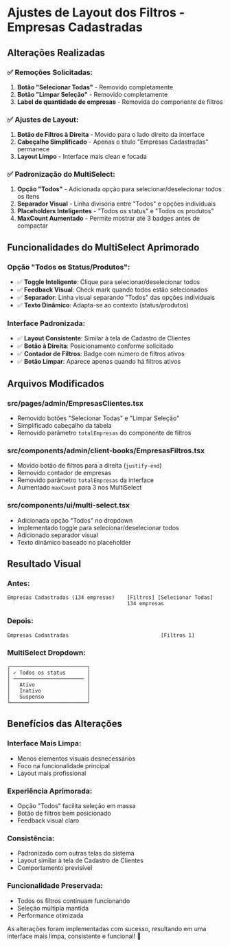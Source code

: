 # Ajustes de Layout dos Filtros - Empresas Cadastradas

## Alterações Realizadas

### ✅ **Remoções Solicitadas:**

1. **Botão "Selecionar Todas"** - Removido completamente
2. **Botão "Limpar Seleção"** - Removido completamente  
3. **Label de quantidade de empresas** - Removida do componente de filtros

### ✅ **Ajustes de Layout:**

1. **Botão de Filtros à Direita** - Movido para o lado direito da interface
2. **Cabeçalho Simplificado** - Apenas o título "Empresas Cadastradas" permanece
3. **Layout Limpo** - Interface mais clean e focada

### ✅ **Padronização do MultiSelect:**

1. **Opção "Todos"** - Adicionada opção para selecionar/deselecionar todos os itens
2. **Separador Visual** - Linha divisória entre "Todos" e opções individuais
3. **Placeholders Inteligentes** - "Todos os status" e "Todos os produtos"
4. **MaxCount Aumentado** - Permite mostrar até 3 badges antes de compactar

## Funcionalidades do MultiSelect Aprimorado

### **Opção "Todos os Status/Produtos":**
- ✅ **Toggle Inteligente**: Clique para selecionar/deselecionar todos
- ✅ **Feedback Visual**: Check mark quando todos estão selecionados
- ✅ **Separador**: Linha visual separando "Todos" das opções individuais
- ✅ **Texto Dinâmico**: Adapta-se ao contexto (status/produtos)

### **Interface Padronizada:**
- ✅ **Layout Consistente**: Similar à tela de Cadastro de Clientes
- ✅ **Botão à Direita**: Posicionamento conforme solicitado
- ✅ **Contador de Filtros**: Badge com número de filtros ativos
- ✅ **Botão Limpar**: Aparece apenas quando há filtros ativos

## Arquivos Modificados

### **src/pages/admin/EmpresasClientes.tsx**
- Removido botões "Selecionar Todas" e "Limpar Seleção"
- Simplificado cabeçalho da tabela
- Removido parâmetro `totalEmpresas` do componente de filtros

### **src/components/admin/client-books/EmpresasFiltros.tsx**
- Movido botão de filtros para a direita (`justify-end`)
- Removido contador de empresas
- Removido parâmetro `totalEmpresas` da interface
- Aumentado `maxCount` para 3 nos MultiSelect

### **src/components/ui/multi-select.tsx**
- Adicionada opção "Todos" no dropdown
- Implementado toggle para selecionar/deselecionar todos
- Adicionado separador visual
- Texto dinâmico baseado no placeholder

## Resultado Visual

### **Antes:**
```
Empresas Cadastradas (134 empresas)    [Filtros] [Selecionar Todas]
                                       134 empresas
```

### **Depois:**
```
Empresas Cadastradas                              [Filtros 1]
```

### **MultiSelect Dropdown:**
```
┌─────────────────────────┐
│ ✓ Todos os status       │
│ ─────────────────────── │
│   Ativo                 │
│   Inativo               │
│   Suspenso              │
└─────────────────────────┘
```

## Benefícios das Alterações

### **Interface Mais Limpa:**
- Menos elementos visuais desnecessários
- Foco na funcionalidade principal
- Layout mais profissional

### **Experiência Aprimorada:**
- Opção "Todos" facilita seleção em massa
- Botão de filtros bem posicionado
- Feedback visual claro

### **Consistência:**
- Padronizado com outras telas do sistema
- Layout similar à tela de Cadastro de Clientes
- Comportamento previsível

### **Funcionalidade Preservada:**
- Todos os filtros continuam funcionando
- Seleção múltipla mantida
- Performance otimizada

As alterações foram implementadas com sucesso, resultando em uma interface mais limpa, consistente e funcional! 🎉